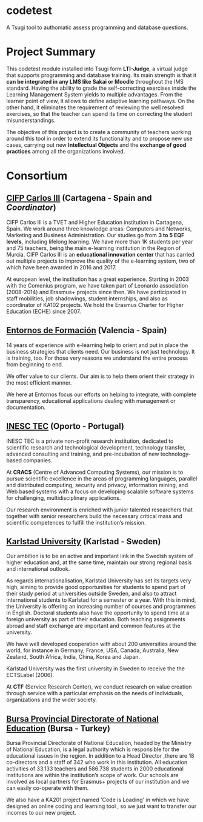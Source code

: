 # codetest
A Tsugi tool to authomatic assess programming and database questions.

# Project Summary
This codetest module installed into Tsugi form **LTI-Judge**, a virtual judge that supports programming and database training.
Its main strength is that it **can be integrated in any LMS like Sakai or Moodle** throughout the IMS standard. Having the ability to grade the self-correcting exercises inside the Learning Management System yields to multiple advantages. From the learner point of view, it allows to define adaptive learning pathways. On the other hand, it eliminates the requirement of reviewing the well resolved exercises, so that the teacher can spend its time on correcting the student misunderstandings.

The objective of this project is to create a community of teachers working around this tool in order to extend its functionality and to propose new use cases, carrying out new **Intellectual Objects** and the **exchange of good practices** among all the organizations involved.
# Consortium
## [CIFP Carlos III](https://cifpcarlos3.es/) (Cartagena - Spain and _Coordinator_)
CIFP Carlos III is a TVET and Higher Education institution in Cartagena, Spain. We work around three knowledge areas:  Computers and Networks, Marketing and Business Administration. Our studies go from **3 to 5 EQF levels**, including lifelong learning. We have more than 1K students per year and 75 teachers, being the main e-learning institution in the Region of Murcia. CIFP Carlos III is an **educational innovation center** that has carried out multiple projects to improve the quality of the e-learning system, two of which have been awarded in 2016 and 2017.

At european level, the institution has a great experience. Starting in 2003 with the Comenius program, we have taken part of Leonardo association (2008-2014) and Erasmus+ projects since then. We have participated in staff mobilities, job shadowings, student internships, and also as coordinator of KA102 projects. We hold the Erasmus Charter for Higher Education (ECHE) since 2007. 

## [Entornos de Formación](https://www.edf.global/) (Valencia - Spain)
14 years of experience with e-learning help to orient and put in place the business strategies that clients need. Our business is not just technology. It is training, too. For those very reasons we understand the entire process from beginning to end.

We offer value to our clients. Our aim is to help them orient their strategy in the most efficient manner.

We here at Entornos focus our efforts on helping to integrate, with complete transparency, educational applications dealing with management or documentation.

## [INESC TEC](https://www.inesctec.pt) (Oporto - Portugal)
INESC TEC is a private non-profit research institution, dedicated to scientific research and technological development, technology transfer, advanced consulting and training, and pre-incubation of new technology-based companies.

At **CRACS** (Centre of Advanced Computing Systems), our mission is to pursue scientific excellence in the areas of programming languages, parallel and distributed computing, security and privacy, information mining, and Web based systems with a focus on developing scalable software systems for challenging, multidisciplinary applications.

Our research environment is enriched with junior talented researchers that together with senior researchers build the necessary critical mass and scientific competences to fulfill the institution’s mission.

## [Karlstad University](https://www.kau.se) (Karlstad - Sweden)

Our ambition is to be an active and important link in the Swedish system of higher education and, at the same time, maintain our strong regional basis and international outlook.

As regards internationalisation, Karlstad University has set its targets very high, aiming to provide good opportunities for students to spend part of their study period at universities outside Sweden, and also to attract international students to Karlstad for a semester or a year. With this in mind, the University is offering an increasing number of courses and programmes in English. Doctoral students also have the opportunity to spend time at a foreign university as part of their education. Both teaching assignments abroad and staff exchange are important and common features at the university.

We have well developed cooperation with about 200 universities around the world, for instance in Germany, France, USA, Canada, Australia, New Zealand, South Africa, India, China, Korea and Japan.

Karlstad University  was the first university in Sweden to receive the the ECTSLabel (2006).

At **CTF** (Service Research Center), we conduct research on value creation through service with a particular emphasis on the needs of individuals, organizations and the wider society.

## [Bursa Provincial Directorate of National Education](http://bursa.meb.gov.tr) (Bursa - Turkey)

Bursa Provincial Directorate of National Education, headed by the Ministry of National Education, is a legal authority which is responsible for the educational issues in the region. In addition to a Head Director ,there are 18 co-directors and a staff of 342 who work in this institution. All education activities of 33.133 teachers and 586.738 students in 2000 educational institutions are within the institution’s scope of work. Our schools are involved as local partners for Erasmus+ projects of our institution and we can easily co-operate with them.

We also have a KA201 project named 'Code is Loading' in which we have designed an online coding and learning tool , so we just want to transfer our incomes to our new project.
